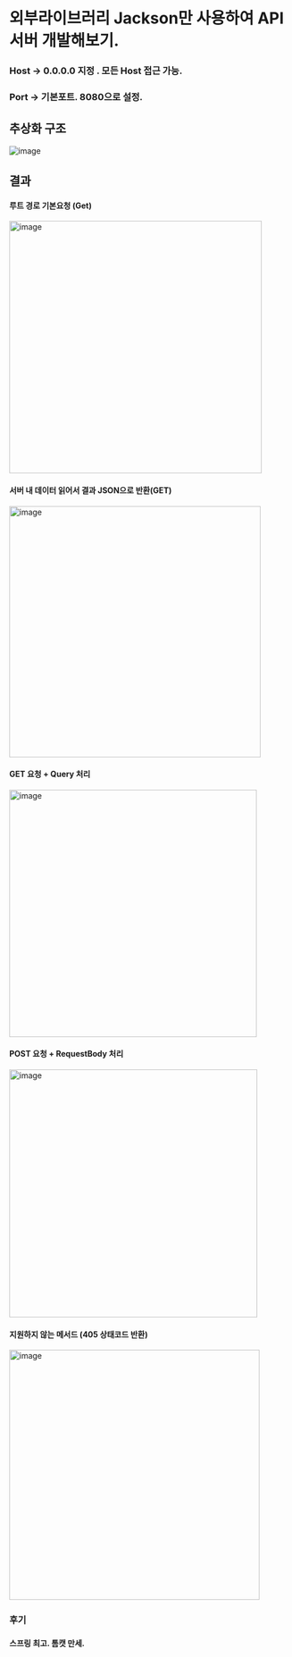 # 외부라이브러리 Jackson만 사용하여 API서버 개발해보기.

### Host -> 0.0.0.0 지정 . 모든 Host 접근 가능.
### Port -> 기본포트. 8080으로 설정.

## 추상화 구조
![image](https://github.com/cpu500m/api-server/assets/80875680/a9416244-66fc-4516-90c7-8277a88b4bfd)<br>

## 결과

#### 루트 경로 기본요청 (Get)
<img width="452" alt="image" src="https://github.com/cpu500m/api-server/assets/80875680/46f73607-409d-40c5-b80a-0b2f2ae7b455"> <br>

#### 서버 내 데이터 읽어서 결과 JSON으로 반환(GET)
<img width="450" alt="image" src="https://github.com/cpu500m/api-server/assets/80875680/c4eecdbb-2ac7-46fd-ab97-4a3f81cdd5c8"><br>

#### GET 요청 + Query 처리 
<img width="443" alt="image" src="https://github.com/cpu500m/api-server/assets/80875680/24502d9a-5c32-4f93-b743-32ef4e83dc4a"><br>

#### POST 요청 + RequestBody 처리 
<img width="444" alt="image" src="https://github.com/cpu500m/api-server/assets/80875680/3769d43a-b394-4191-924e-da13f7536549"> <br>

#### 지원하지 않는 메서드 (405 상태코드 반환)
<img width="448" alt="image" src="https://github.com/cpu500m/api-server/assets/80875680/00a2effc-9b78-4498-91d9-f5bd0739d4d5"> <br>


### 후기
#### 스프링 최고. 톰캣 만세.

